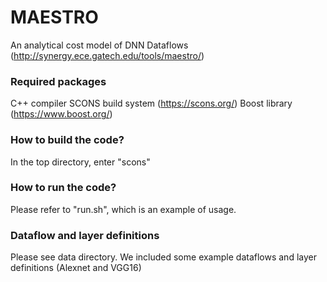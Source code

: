 # MAESTRO
An analytical cost model of DNN Dataflows (http://synergy.ece.gatech.edu/tools/maestro/)

### Required packages
C++ compiler
SCONS build system (https://scons.org/)
Boost library (https://www.boost.org/)

### How to build the code?
In the top directory, enter "scons"

### How to run the code?
Please refer to "run.sh", which is an example of usage.

### Dataflow and layer definitions
Please see data directory. We included some example dataflows and layer definitions (Alexnet and VGG16)
